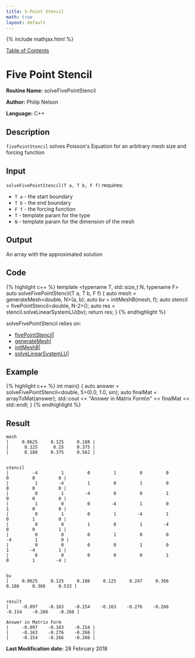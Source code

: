 ```yaml
---
title: 5-Point Stencil
math: true
layout: default
---
```


{% include mathjax.html %}

<a href="https://philipnelson5.github.io/MATH5620/SoftwareManual"> Table of Contents </a>
# Five Point Stencil

**Routine Name:** solveFivePointStencil

**Author:** Philip Nelson

**Language:** C++

## Description

`fivePointStencil` solves Poisson's Equation for an arbitrary mesh size and forcing function

## Input

`solveFivePointStencil(T a, T b, F f)` requires:

* `T a` - the start boundary
* `T b` - the end boundary
* `F f` - the forcing function
* `T` - template param for the type
* `N` - template param for the dimension of the mesh

## Output

An array with the approximated solution

## Code
{% highlight c++ %}
template <typename T, std::size_t N, typename F>
auto solveFivePointStencil(T a, T b, F f)
{
  auto mesh = generateMesh<double, N>(a, b);
  auto bv = initMeshB(mesh, f);
  auto stencil = fivePointStencil<double, N-2>();
  auto res = stencil.solveLinearSystemLU(bv);
  return res;
}
{% endhighlight %}

solveFivePointStencil relies on:
* [fivePointStencil](../matrix/manual_gen_five_point_stencil)|
* [generateMesh](../matrix/manual_gen_mesh)|
* [initMeshB](../matrix/manual_init_b)|
* [solveLinearSystemLU](../matrix/manual_linear_solve_lu)|

## Example
{% highlight c++ %}
int main()
{
  auto answer = solveFivePointStencil<double, 5>(0.0, 1.0, sin);
  auto finalMat = arrayToMat(answer);
  std::cout << "Answer in Matrix Form\n" << finalMat << std::endl;
}
{% endhighlight %}

## Result
```
mesh
|     0.0625     0.125     0.188 |
|      0.125      0.25     0.375 |
|      0.188     0.375     0.562 |


stencil
|         -4         1         0         1         0         0         0         0         0 |
|          1        -4         1         0         1         0         0         0         0 |
|          0         1        -4         0         0         1         0         0         0 |
|          1         0         0        -4         1         0         1         0         0 |
|          0         1         0         1        -4         1         0         1         0 |
|          0         0         1         0         1        -4         0         0         1 |
|          0         0         0         1         0         0        -4         1         0 |
|          0         0         0         0         1         0         1        -4         1 |
|          0         0         0         0         0         1         0         1        -4 |


bv
[     0.0625     0.125     0.186     0.125     0.247     0.366     0.186     0.366     0.533 ]


result
[     -0.097    -0.163    -0.154    -0.163    -0.276    -0.266    -0.154    -0.266    -0.266 ]

Answer in Matrix Form
|     -0.097    -0.163    -0.154 |
|     -0.163    -0.276    -0.266 |
|     -0.154    -0.266    -0.266 |
```

**Last Modification date:** 28 February 2018
